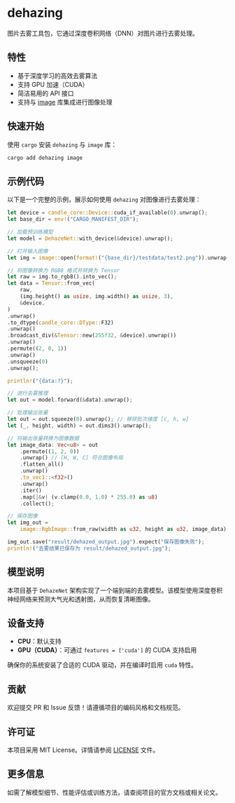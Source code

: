 # dehazing

图片去雾工具包，它通过深度卷积网络（DNN）对图片进行去雾处理。

## 特性

- 基于深度学习的高效去雾算法
- 支持 GPU 加速（CUDA）
- 简洁易用的 API 接口
- 支持与 [image](https://crates.io/crates/image) 库集成进行图像处理

## 快速开始

使用 `cargo` 安装 `dehazing` 与 `image` 库：

```bash
cargo add dehazing image
```

## 示例代码

以下是一个完整的示例，展示如何使用 `dehazing` 对图像进行去雾处理：

```rust
let device = candle_core::Device::cuda_if_available(0).unwrap();
let base_dir = env!("CARGO_MANIFEST_DIR");

// 加载预训练模型
let model = DehazeNet::with_device(&device).unwrap();

// 打开输入图像
let img = image::open(format!("{base_dir}/testdata/test2.png")).unwrap();

// 将图像转换为 RGB8 格式并转换为 Tensor
let raw = img.to_rgb8().into_vec();
let data = Tensor::from_vec(
    raw,
    (img.height() as usize, img.width() as usize, 3),
    &device,
)
.unwrap()
.to_dtype(candle_core::DType::F32)
.unwrap()
.broadcast_div(&Tensor::new(255f32, &device).unwrap())
.unwrap()
.permute((2, 0, 1))
.unwrap()
.unsqueeze(0)
.unwrap();

println!("{data:?}");

// 进行去雾推理
let out = model.forward(&data).unwrap();

// 处理输出张量
let out = out.squeeze(0).unwrap(); // 移除批次维度 [c, h, w]
let (_, height, width) = out.dims3().unwrap();

// 将输出张量转换为图像数据
let image_data: Vec<u8> = out
    .permute((1, 2, 0))
    .unwrap() // [H, W, C] 符合图像布局
    .flatten_all()
    .unwrap()
    .to_vec1::<f32>()
    .unwrap()
    .iter()
    .map(|&v| (v.clamp(0.0, 1.0) * 255.0) as u8)
    .collect();

// 保存图像
let img_out =
    image::RgbImage::from_raw(width as u32, height as u32, image_data).expect("创建图像失败");

img_out.save("result/dehazed_output.jpg").expect("保存图像失败");
println!("去雾结果已保存为 result/dehazed_output.jpg");
```

## 模型说明

本项目基于 `DehazeNet` 架构实现了一个端到端的去雾模型。该模型使用深度卷积神经网络来预测大气光和透射图，从而恢复清晰图像。

## 设备支持

- **CPU**：默认支持
- **GPU（CUDA）**：可通过 `features = ['cuda']` 的 CUDA 支持启用

确保你的系统安装了合适的 CUDA 驱动，并在编译时启用 `cuda` 特性。

## 贡献

欢迎提交 PR 和 Issue 反馈！请遵循项目的编码风格和文档规范。

## 许可证

本项目采用 MIT License。详情请参阅 [LICENSE](LICENSE) 文件。

## 更多信息

如需了解模型细节、性能评估或训练方法，请查阅项目的官方文档或相关论文。
